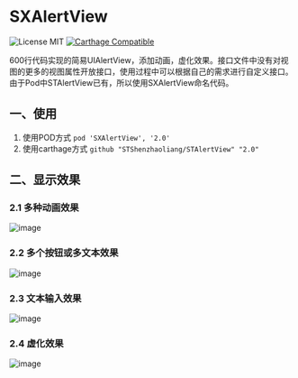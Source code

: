 # SXAlertView

![License MIT](https://img.shields.io/github/license/mashape/apistatus.svg?maxAge=2592000)
[![Carthage Compatible](https://img.shields.io/badge/Carthage-compatible-4BC51D.svg?style=flat)](https://github.com/Carthage/Carthage)

600行代码实现的简易UIAlertView，添加动画，虚化效果。接口文件中没有对视图的更多的视图属性开放接口，使用过程中可以根据自己的需求进行自定义接口。由于Pod中STAlertView已有，所以使用SXAlertView命名代码。

## 一、使用

1. 使用POD方式 `pod 'SXAlertView', '2.0'`
2. 使用carthage方式 `github "STShenzhaoliang/STAlertView" "2.0"` 

## 二、显示效果
### 2.1 多种动画效果
![image](https://github.com/STShenZhaoliang/STImage/blob/master/SXAlertView/gif1.gif)
### 2.2 多个按钮或多文本效果
![image](https://github.com/STShenZhaoliang/STImage/blob/master/SXAlertView/gif2.gif)
### 2.3 文本输入效果
![image](https://github.com/STShenZhaoliang/STImage/blob/master/SXAlertView/gif3.gif)
### 2.4 虚化效果
![image](https://github.com/STShenZhaoliang/STImage/blob/master/SXAlertView/gif4.gif)







